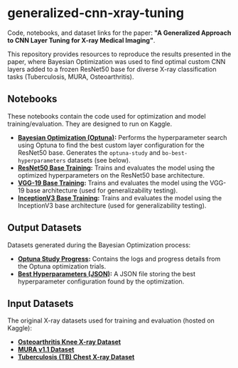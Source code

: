 # generalized-cnn-xray-tuning

Code, notebooks, and dataset links for the paper: **"A Generalized Approach to CNN Layer Tuning for X-ray Medical Imaging"**.

This repository provides resources to reproduce the results presented in the paper, where Bayesian Optimization was used to find optimal custom CNN layers added to a frozen ResNet50 base for diverse X-ray classification tasks (Tuberculosis, MURA, Osteoarthritis).

## Notebooks

These notebooks contain the code used for optimization and model training/evaluation. They are designed to run on Kaggle.

* **[Bayesian Optimization (Optuna)](https://www.kaggle.com/code/nicholasnevank/bayesianoptimization-cnn):** Performs the hyperparameter search using Optuna to find the best custom layer configuration for the ResNet50 base. Generates the `optuna-study` and `bo-best-hyperparameters` datasets (see below).
* **[ResNet50 Base Training](https://www.kaggle.com/code/nicholasnevank/resnet50-cnn):** Trains and evaluates the model using the optimized hyperparameters on the ResNet50 base architecture.
* **[VGG-19 Base Training](https://www.kaggle.com/code/nicholasnevank/vgg19-cnn):** Trains and evaluates the model using the VGG-19 base architecture (used for generalizability testing).
* **[InceptionV3 Base Training](https://www.kaggle.com/code/nicholasnevank/inceptionv3-cnn):** Trains and evaluates the model using the InceptionV3 base architecture (used for generalizability testing).

## Output Datasets

Datasets generated during the Bayesian Optimization process:

* **[Optuna Study Progress](https://www.kaggle.com/datasets/nicholasnevank/optuna-study):** Contains the logs and progress details from the Optuna optimization trials.
* **[Best Hyperparameters (JSON)](https://www.kaggle.com/datasets/nicholasnevank/bo-best-hyperparameters):** A JSON file storing the best hyperparameter configuration found by the optimization.

## Input Datasets

The original X-ray datasets used for training and evaluation (hosted on Kaggle):

* **[Osteoarthritis Knee X-ray Dataset](https://www.kaggle.com/datasets/gauravduttakiit/osteoarthritis-knee-xray)**
* **[MURA v1.1 Dataset](https://www.kaggle.com/datasets/cjinny/mura-v11)**
* **[Tuberculosis (TB) Chest X-ray Dataset](https://www.kaggle.com/datasets/tawsifurrahman/tuberculosis-tb-chest-xray-dataset)**
